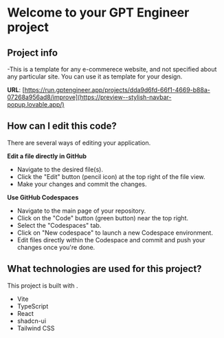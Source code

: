 # Welcome to your GPT Engineer project

## Project info
-This is a template for any e-commerece website, and not specified about any particular site. You can use it as template for your design.

**URL**: [https://run.gptengineer.app/projects/dda9d6fd-66f1-4669-b88a-07268a956ad8/improve](https://preview--stylish-navbar-popup.lovable.app/)

## How can I edit this code?

There are several ways of editing your application.

**Edit a file directly in GitHub**

- Navigate to the desired file(s).
- Click the "Edit" button (pencil icon) at the top right of the file view.
- Make your changes and commit the changes.

**Use GitHub Codespaces**

- Navigate to the main page of your repository.
- Click on the "Code" button (green button) near the top right.
- Select the "Codespaces" tab.
- Click on "New codespace" to launch a new Codespace environment.
- Edit files directly within the Codespace and commit and push your changes once you're done.

## What technologies are used for this project?

This project is built with .

- Vite
- TypeScript
- React
- shadcn-ui
- Tailwind CSS


